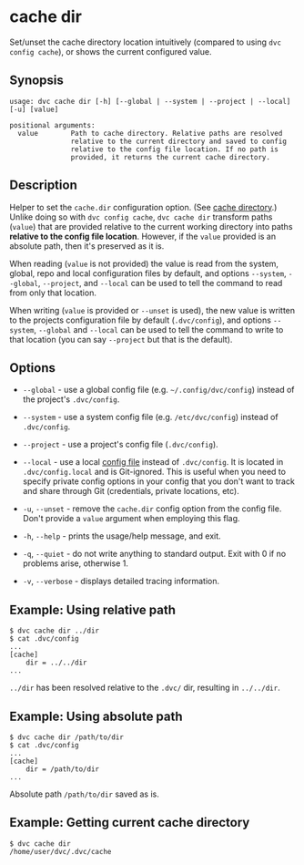 # cache dir

Set/unset the <abbr>cache</abbr> directory location intuitively (compared to
using `dvc config cache`), or shows the current configured value.

## Synopsis

```usage
usage: dvc cache dir [-h] [--global | --system | --project | --local] [-u] [value]

positional arguments:
  value        Path to cache directory. Relative paths are resolved
               relative to the current directory and saved to config
               relative to the config file location. If no path is
               provided, it returns the current cache directory.
```

## Description

Helper to set the `cache.dir` configuration option. (See
[cache directory](/doc/user-guide/project-structure/internal-files#structure-of-the-cache-directory).)
Unlike doing so with `dvc config cache`, `dvc cache dir` transform paths
(`value`) that are provided relative to the current working directory into paths
**relative to the config file location**. However, if the `value` provided is an
absolute path, then it's preserved as it is.

When reading (`value` is not provided) the value is read from the system,
global, repo and local configuration files by default, and options `--system`,
`--global`, `--project`, and `--local` can be used to tell the command to read
from only that location.

When writing (`value` is provided or `--unset` is used), the new value is
written to the projects configuration file by default (`.dvc/config`), and
options `--system`, `--global` and `--local` can be used to tell the command to
write to that location (you can say `--project` but that is the default).

## Options

- `--global` - use a global config file (e.g. `~/.config/dvc/config`) instead of
  the project's `.dvc/config`.

- `--system` - use a system config file (e.g. `/etc/dvc/config`) instead of
  `.dvc/config`.

- `--project` - use a project's config file (`.dvc/config`).

- `--local` - use a local [config file](/doc/command-reference/config) instead
  of `.dvc/config`. It is located in `.dvc/config.local` and is Git-ignored.
  This is useful when you need to specify private config options in your config
  that you don't want to track and share through Git (credentials, private
  locations, etc).

- `-u`, `--unset` - remove the `cache.dir` config option from the config file.
  Don't provide a `value` argument when employing this flag.

- `-h`, `--help` - prints the usage/help message, and exit.

- `-q`, `--quiet` - do not write anything to standard output. Exit with 0 if no
  problems arise, otherwise 1.

- `-v`, `--verbose` - displays detailed tracing information.

## Example: Using relative path

```dvc
$ dvc cache dir ../dir
$ cat .dvc/config
...
[cache]
    dir = ../../dir
...
```

`../dir` has been resolved relative to the `.dvc/` dir, resulting in
`../../dir`.

## Example: Using absolute path

```dvc
$ dvc cache dir /path/to/dir
$ cat .dvc/config
...
[cache]
    dir = /path/to/dir
...
```

Absolute path `/path/to/dir` saved as is.

## Example: Getting current cache directory

```dvc
$ dvc cache dir
/home/user/dvc/.dvc/cache
```

